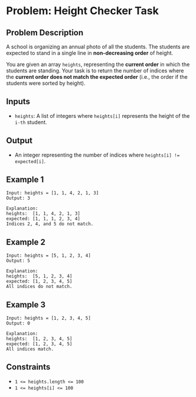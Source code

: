 # Problem: Height Checker Task

## Problem Description
A school is organizing an annual photo of all the students. The students are expected to stand in a single line in **non-decreasing order** of height.

You are given an array `heights`, representing the **current order** in which the students are standing.
Your task is to return the number of indices where the **current order does not match the expected order** (i.e., the order if the students were sorted by height).

## Inputs
- `heights`: A list of integers where `heights[i]` represents the height of the `i-th` student.

## Output
- An integer representing the number of indices where `heights[i] != expected[i]`.

## Example 1
```
Input: heights = [1, 1, 4, 2, 1, 3]
Output: 3

Explanation:
heights:  [1, 1, 4, 2, 1, 3]
expected: [1, 1, 1, 2, 3, 4]
Indices 2, 4, and 5 do not match.
```

## Example 2
```
Input: heights = [5, 1, 2, 3, 4]
Output: 5

Explanation:
heights:  [5, 1, 2, 3, 4]
expected: [1, 2, 3, 4, 5]
All indices do not match.
```

## Example 3
```
Input: heights = [1, 2, 3, 4, 5]
Output: 0

Explanation:
heights:  [1, 2, 3, 4, 5]
expected: [1, 2, 3, 4, 5]
All indices match.
```

## Constraints
- `1 <= heights.length <= 100`
- `1 <= heights[i] <= 100`
